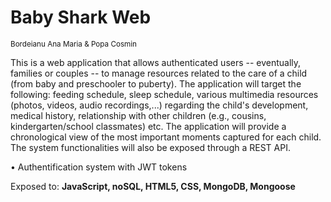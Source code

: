 # Baby Shark Web
<sup> Bordeianu Ana Maria & Popa Cosmin </sup>

This is a web application that allows authenticated users -- eventually, families or couples -- to manage resources related to the care of a child (from baby and preschooler to puberty). The application will target the following: feeding schedule, sleep schedule, various multimedia resources (photos, videos, audio recordings,...) regarding the child's development, medical history, relationship with other children (e.g., cousins, kindergarten/school classmates) etc. The application will provide a chronological view of the most important moments captured for each child. The system functionalities will also be exposed through a REST API. 

• Authentification system with JWT tokens

Exposed to: **JavaScript, noSQL, HTML5, CSS, MongoDB, Mongoose**
